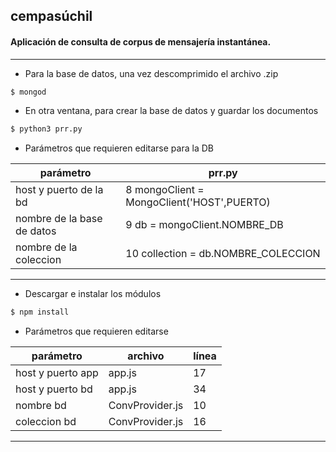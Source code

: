## cempasúchil

#### Aplicación de consulta de corpus de mensajería instantánea.
****

* Para la base de datos, una vez descomprimido el archivo .zip

```sh
$ mongod
```

* En otra ventana, para crear la base de datos y guardar los documentos

```sh
$ python3 prr.py
```

* Parámetros que requieren editarse para la DB

| parámetro | prr.py |
| ------ | ------ |
| host y puerto de la bd | 8 mongoClient = MongoClient('HOST',PUERTO) |
| nombre de la base de datos | 9 db = mongoClient.NOMBRE_DB |
| nombre de la coleccion | 10 collection = db.NOMBRE_COLECCION |

****

* Descargar e instalar los módulos
```sh
$ npm install 
```

* Parámetros que requieren editarse

| parámetro | archivo | línea |
| ------ | ------ | ------ |
| host y puerto app| app.js |  17   |
| host y puerto bd | app.js |  34   |
| nombre bd | ConvProvider.js |   10     |
| coleccion bd  | ConvProvider.js |   16  |

****
